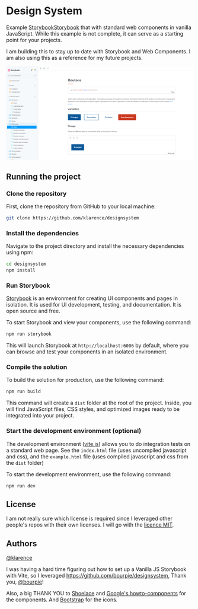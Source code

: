 # Design System

Example [Storybook](https://storybook.js.org/)[Storybook](https://storybook.js.org/) that with standard web components in vanilla JavaScript. While this example is not complete, it can serve as a starting point for your projects.

I am building this to stay up to date with Storybook and Web Components. I am also using this as a reference for my future projects.

[//]: # (TODO: Replace photo.)
![Storybook](storybook.png)

## Running the project

### Clone the repository

First, clone the repository from GitHub to your local machine:

```bash
git clone https://github.com/klarence/designsystem
```

### Install the dependencies

Navigate to the project directory and install the necessary dependencies using npm:

```bash
cd designsystem
npm install
```

### Run Storybook

[Storybook](https://storybook.js.org/) is an environment for creating UI components and pages in isolation. It is used for UI development, testing, and documentation. It is open source and free.

To start Storybook and view your components, use the following command:

```bash
npm run storybook
```

This will launch Storybook at `http://localhost:6006` by default, where you can browse and test your components in an isolated environment.

### Compile the solution

To build the solution for production, use the following command:

```bash
npm run build
```

This command will create a `dist` folder at the root of the project. Inside, you will find JavaScript files, CSS styles, and optimized images ready to be integrated into your project.

### Start the development environment (optional)

The development environment ([vite.js](https://vitejs.dev/)) allows you to do integration tests on a standard web page. See the `index.html` file (uses uncompiled javascript and css), and the `example.html` file (uses compiled javascript and css from the `dist` folder)

To start the development environment, use the following command:

```bash
npm run dev
```

## License
I am not really sure which license is required since I leveraged other people's repos with their own licenses. 
I will go with the [licence MIT](https://opensource.org/license/MIT).

## Authors

[@klarence](https://github.com/klarence)

I was having a hard time figuring out how to set up a Vanilla JS Storybook with Vite, so I leveraged  https://github.com/bourpie/designsystem, Thank you, [@bourpie](https://github.com/bourpie)!

Also, a big THANK YOU to [Shoelace](https://github.com/shoelace-style/shoelace) and [Google's howto-components](https://github.com/GoogleChromeLabs/howto-components/) for the components. And [Bootstrap](https://icons.getbootstrap.com/) for the icons.
